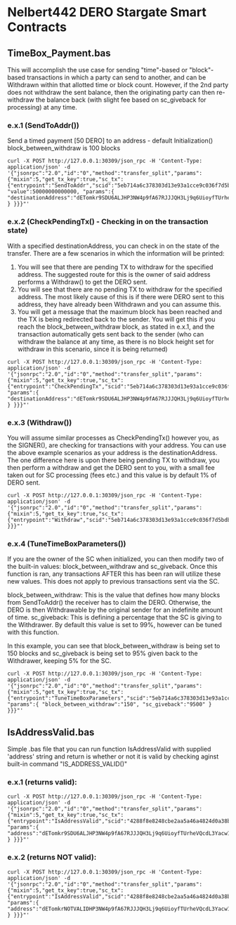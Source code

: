 # Nelbert442 DERO Stargate Smart Contracts

## TimeBox_Payment.bas
This will accomplish the use case for sending "time"-based or "block"-based transactions in which a party can send to another, and can be Withdrawn within that allotted time or block count. However, if the 2nd party does not withdraw the sent balance, then the originating party can then re-withdraw the balance back (with slight fee based on sc_giveback for processing) at any time.

### e.x.1 (SendToAddr())
Send a timed payment [50 DERO] to an address - default Initialization() block_between_withdraw is 100 blocks

```
curl -X POST http://127.0.0.1:30309/json_rpc -H 'Content-Type: application/json' -d '{"jsonrpc":"2.0","id":"0","method":"transfer_split","params":{"mixin":5,"get_tx_key":true,"sc_tx":{"entrypoint":"SendToAddr","scid":"5eb714a6c378303d13e93a1cce9c036f7d5bdb340319bf6e27d900444ed5a797", "value":50000000000000, "params":{ "destinationAddress":"dETomkr9SDU6ALJHP3NW4p9fA67RJJJQH3Lj9q6UioyfTUrheVQcdL3Yacw1KjrVyvEuqbwX3k1p1A9dzzZGZvNu8e2TMrLP3r" } }}}"'
```

### e.x.2 (CheckPendingTx() - Checking in on the transaction state)
With a specified destinationAddress, you can check in on the state of the transfer. There are a few scenarios in which the information will be printed:
1) You will see that there are pending TX to withdraw for the specified address. The suggested route for this is the owner of said address performs a Withdraw() to get the DERO sent.
2) You will see that there are no pending TX to withdraw for the specified address. The most likely cause of this is if there were DERO sent to this address, they have already been Withdrawn and you can assume this.
3) You will get a message that the maximum block has been reached and the TX is being redirected back to the sender. You will get this if you reach the block_between_withdraw block, as stated in e.x.1, and the transaction automatically gets sent back to the sender (who can withdraw the balance at any time, as there is no block height set for withdraw in this scenario, since it is being returned)

```
curl -X POST http://127.0.0.1:30309/json_rpc -H 'Content-Type: application/json' -d '{"jsonrpc":"2.0","id":"0","method":"transfer_split","params":{"mixin":5,"get_tx_key":true,"sc_tx":{"entrypoint":"CheckPendingTx","scid":"5eb714a6c378303d13e93a1cce9c036f7d5bdb340319bf6e27d900444ed5a797", "params":{ "destinationAddress":"dETomkr9SDU6ALJHP3NW4p9fA67RJJJQH3Lj9q6UioyfTUrheVQcdL3Yacw1KjrVyvEuqbwX3k1p1A9dzzZGZvNu8e2TMrLP3r" } }}}"'
```

### e.x.3 (Withdraw())
You will assume similar processes as CheckPendingTx() however you, as the SIGNER(), are checking for transactions with your address. You can use the above example scenarios as your address is the destinationAddress.
The one difference here is upon there being pending TX to withdraw, you then perform a withdraw and get the DERO sent to you, with a small fee taken out for SC processing (fees etc.) and this value is by default 1% of DERO sent.

```
curl -X POST http://127.0.0.1:30309/json_rpc -H 'Content-Type: application/json' -d '{"jsonrpc":"2.0","id":"0","method":"transfer_split","params":{"mixin":5,"get_tx_key":true,"sc_tx":{"entrypoint":"Withdraw","scid":"5eb714a6c378303d13e93a1cce9c036f7d5bdb340319bf6e27d900444ed5a797" }}}"'
```

### e.x.4 (TuneTimeBoxParameters())
If you are the owner of the SC when initialized, you can then modify two of the built-in values: block_between_withdraw and sc_giveback. Once this function is ran, any transactions AFTER this has been ran will utilize these new values. This does not apply to previous transactions sent via the SC.

block_between_withdraw: This is the value that defines how many blocks from SendToAddr() the receiver has to claim the DERO. Otherwise, the DERO is then Withdrawable by the original sender for an indefinite amount of time.
sc_giveback: This is defining a percentage that the SC is giving to the Withdrawer. By default this value is set to 99%, however can be tuned with this function.

In this example, you can see that block_between_withdraw is being set to 150 blocks and sc_giveback is being set to 95% given back to the Withdrawer, keeping 5% for the SC.
```
curl -X POST http://127.0.0.1:30309/json_rpc -H 'Content-Type: application/json' -d '{"jsonrpc":"2.0","id":"0","method":"transfer_split","params":{"mixin":5,"get_tx_key":true,"sc_tx":{"entrypoint":"TuneTimeBoxParameters","scid":"5eb714a6c378303d13e93a1cce9c036f7d5bdb340319bf6e27d900444ed5a797", "params":{ "block_between_withdraw":"150", "sc_giveback":"9500" } }}}"'
```

## IsAddressValid.bas
Simple .bas file that you can run function IsAddressValid with supplied 'address' string and return is whether or not it is valid by checking aginst built-in command "IS_ADDRESS_VALID()"

### e.x.1 (returns valid): 
```
curl -X POST http://127.0.0.1:30309/json_rpc -H 'Content-Type: application/json' -d '{"jsonrpc":"2.0","id":"0","method":"transfer_split","params":{"mixin":5,"get_tx_key":true,"sc_tx":{"entrypoint":"IsAddressValid","scid":"4288f8e8248cbe2aa5a46a4824d0a38b3fa0033bde51a09eaa94e0575f89d62e", "params":{ "address":"dETomkr9SDU6ALJHP3NW4p9fA67RJJJQH3Lj9q6UioyfTUrheVQcdL3Yacw1KjrVyvEuqbwX3k1p1A9dzzZGZvNu8e2TMrLP3r" } }}}"'
```

### e.x.2 (returns NOT valid):
```
curl -X POST http://127.0.0.1:30309/json_rpc -H 'Content-Type: application/json' -d '{"jsonrpc":"2.0","id":"0","method":"transfer_split","params":{"mixin":5,"get_tx_key":true,"sc_tx":{"entrypoint":"IsAddressValid","scid":"4288f8e8248cbe2aa5a46a4824d0a38b3fa0033bde51a09eaa94e0575f89d62e", "params":{ "address":"dETomkrNOTVALIDHP3NW4p9fA67RJJJQH3Lj9q6UioyfTUrheVQcdL3Yacw1KjrVyvEuqbwX3k1p1A9dzzZGZvNu8e2TMrLP3r" } }}}"'
```